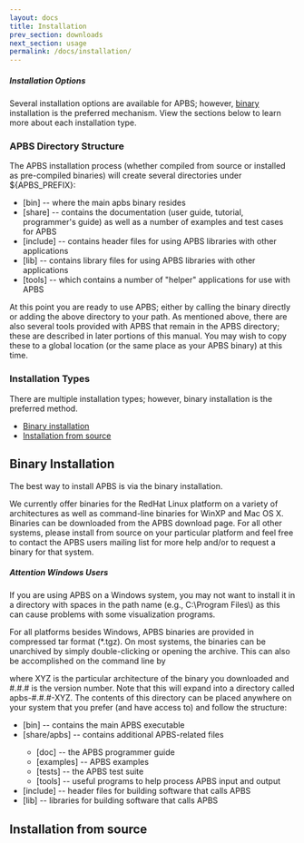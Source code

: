 ```yaml
---
layout: docs
title: Installation
prev_section: downloads
next_section: usage
permalink: /docs/installation/
---
```


<div class="note info">
  <h5>Installation Options</h5>
  <p>
    Several installation options are available for APBS; however, <a href="#binary">binary</a> installation is the preferred mechanism.
View the sections below to learn more about each installation type.
  </p>
</div>

### APBS Directory Structure

The APBS installation process (whether compiled from source or installed as pre-compiled binaries) will create several directories under ${APBS_PREFIX}:

- [bin] -- where the main apbs binary resides
- [share] -- contains the documentation (user guide, tutorial, programmer's guide) as well as a number of examples  and test cases for APBS
- [include] -- contains header files for using APBS libraries with other applications
- [lib] -- contains library files for using APBS libraries with other applications
- [tools] -- which contains a number of "helper" applications for use with APBS

At this point you are ready to use APBS; either by calling the binary directly or adding the above directory to your path. As mentioned above, there are also several tools provided with APBS that remain in the APBS directory; these are described in later portions of this manual. You may wish to copy these to a global location (or the same place as your APBS binary) at this time.

### Installation Types

<div>
<p>
There are multiple installation types; however, binary installation is the preferred method.
<ul>
<li><a href="http://sobolevnrm.github.io/apbs-pdb2pqr/docs/installation/#binary">Binary installation</a></li>
<li><a href="http://sobolevnrm.github.io/apbs-pdb2pqr/docs/installation/#source">Installation from source</a></li>
</ul>
</p>
</div>

<h2 id="binary">Binary Installation</h2>

The best way to install APBS is via the binary installation.

We currently offer binaries for the RedHat Linux platform on a variety of architectures as well as command-line binaries for WinXP and Mac OS X. Binaries can be downloaded from the APBS download page. For all other systems, please install from source on your particular platform and feel free to contact the APBS users mailing list for more help and/or to request a binary for that system.

<div class="note warning">
  <h5>Attention Windows Users</h5>
  <p>If you are using APBS on a Windows system, you may not want to install it in a directory with spaces in the path name (e.g., C:\Program Files\) as this can cause problems with some visualization programs.</p>
</div>

<p>For all platforms besides Windows, APBS binaries are provided in compressed tar format (*.tgz). On most systems, the binaries can be unarchived by simply double-clicking or opening the archive. This can also be accomplished on the command line by</p>



<p>where XYZ is the particular architecture of the binary you downloaded and #.#.# is the version number. Note that this will expand into a directory called apbs-#.#.#-XYZ. The contents of this directory can be placed anywhere on your system that you prefer (and have access to) and follow the structure:</p>

<div>
  <p>
<ul>
<li>[bin] -- contains the main APBS executable
<li>[share/apbs] -- contains additional APBS-related files</li>
  <ul>
    <li>[doc] -- the APBS programmer guide</li>
    <li>[examples] -- APBS examples</li>
    <li>[tests] -- the APBS test suite</li>
    <li>[tools] -- useful programs to help process APBS input and output</li>
  </ul>
<li>[include] -- header files for building software that calls APBS</li>
<li>[lib] -- libraries for building software that calls APBS</li>
</ul>
</p>
</div>

<h2 id="source">Installation from source</h2>